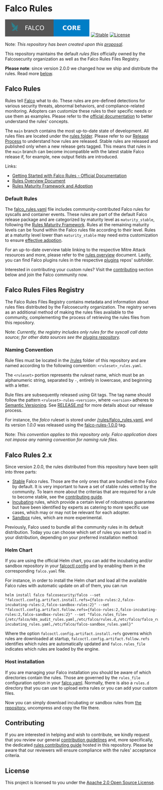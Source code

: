 # Falco Rules

[![Falco Core Repository](https://github.com/falcosecurity/evolution/blob/main/repos/badges/falco-core-blue.svg)](https://github.com/falcosecurity/evolution/blob/main/REPOSITORIES.md#core-scope) [![Stable](https://img.shields.io/badge/status-stable-brightgreen?style=for-the-badge)](https://github.com/falcosecurity/evolution/blob/main/REPOSITORIES.md#stable) [![License](https://img.shields.io/github/license/falcosecurity/rules?style=for-the-badge)](./LICENSE)

Note: *This repository has been created upon this [proposal](https://github.com/falcosecurity/falco/blob/master/proposals/20221129-artifacts-distribution.md#move-falco-rules-to-their-own-repo).*

This repository maintains the default *rules files* officially owned by the Falcosecurity organization as well as the Falco Rules Files Registry.

**Please note**: since version 2.0.0 we changed how we ship and distribute the rules. Read more [below](#falco-rules-2x).

## Falco Rules

Rules tell [Falco](https://github.com/falcosecurity/falco) what to do. These rules are pre-defined detections for various security threats, abnormal behaviors, and compliance-related monitoring. Adopters can customize these rules to their specific needs or use them as examples. Please refer to the [official documentation](https://falco.org/docs/rules) to better understand the rules' concepts.

The `main` branch contains the most up-to-date state of development. All rules files are located under the [rules folder](rules/). Please refer to our [Release Process](./RELEASE.md) to understand how rules are released. Stable rules are released and published only when a new release gets tagged. This means that rules in the `main` branch can become incompatible with the latest stable Falco release if, for example, new output fields are introduced.

Links:
- [Getting Started with Falco Rules - Official Documentation](https://falco.org/docs/rules)
- [Rules Overview Document](https://falcosecurity.github.io/rules/)
- [Rules Maturity Framework and Adoption](CONTRIBUTING.md#rules-maturity-framework)

### Default Rules

The [falco_rules.yaml](rules/falco_rules.yaml) file includes community-contributed Falco rules for syscalls and container events. These rules are part of the default Falco release package and are categorized by maturity level as `maturity_stable`, following the [Rules Maturity Framework](CONTRIBUTING.md#rules-maturity-framework). Rules at the remaining maturity levels can be found within the Falco rules file according to their level. Rules at a maturity level lower than `maturity_stable` may need extra customization to ensure [effective adoption](CONTRIBUTING.md#justification-of-rules-maturity-framework-for-falco-adoption).

For an up-to-date overview table linking to the respective Mitre Attack resources and more, please refer to the [rules overview](https://falcosecurity.github.io/rules/) document. Lastly, you can find Falco plugins rules in the respective [plugins](https://github.com/falcosecurity/plugins) repos' subfolder.

Interested in contributing your custom rules? Visit the [contributing](#contributing) section below and join the Falco community now.

## Falco Rules Files Registry

The Falco Rules Files Registry contains metadata and information about rules files distributed by the Falcosecurity organization. The registry serves as an additional method of making the rules files available to the community, complementing the process of retrieving the rules files from this repository. 

Note: _Currently, the registry includes only rules for the syscall call data source; for other data sources see the [plugins repository](https://github.com/falcosecurity/plugins)._

### Naming Convention

Rule files must be located in the [/rules](rules) folder of this repository and are named according to the following convention: `<ruleset>_rules.yaml`.

The `<ruleset>` portion represents the _ruleset_ name, which must be an alphanumeric string, separated by `-`, entirely in lowercase, and beginning with a letter.

Rule files are subsequently released using Git tags. The tag name should follow the pattern `<ruleset>-rules-<version>`, where `<version>` adheres to [Semantic Versioning](https://semver.org/). See [RELEASE.md](RELEASE.md) for more details about our release process.

For instance, the _falco_ ruleset is stored under [/rules/falco_rules.yaml](rules/falco_rules.yaml), and its version _1.0.0_ was released using the [falco-rules-1.0.0](https://github.com/falcosecurity/rules/releases/tag/falco-rules-1.0.0) tag.

Note: _This convention applies to this repository only. Falco application does not impose any naming convention for naming rule files._

<!-- Check out the sections below to know how to [register your rules](#registering-a-new-rule) and see rules currently contained in the registry. -->

<!--
### Registering a new Rules file

Registering your rule inside the registry helps ensure that some technical constraints are respected. Moreover, this is a great way to share your ruleset and make it available to the community. We encourage you to register your ruleset in this registry before publishing it.

The registration process involves adding an entry about your rule inside the [registry.yaml](./registry.yaml) file by creating a Pull Request in this repository. Please be mindful of a few constraints that are automatically checked and required for your rule to be accepted:

- The `name` field is mandatory and must be **unique** across all the rule in the registry
- The rule `name` must match this [regular expression](https://en.wikipedia.org/wiki/Regular_expression): `^[a-z]+[a-z0-9-_\-]*$` (however, its not reccomended to use `_` in the name)
- The `path` field should specify the path to the rule in this repository
- The `url` field should point to the ruleset file in the source code

For reference, here's an example of an entry for a rule:
```yaml
- name: falco-rules
  description: Falco rules that are loaded by default
  authors: The Falco Authors
  contact: https://falco.org/community
  maintainers:
    - name: The Falco Authors
      email: cncf-falco-dev@lists.cncf.io
  path: rules/falco_rules.yaml
  license: apache-2.0
  url: https://github.com/falcosecurity/rules/blob/main/rules/falco_rules.yaml
```

You can find the full registry specification here: *(coming soon...)*

### Registered Rules

Please refer to the automatically generated [rules overview](https://falcosecurity.github.io/rules/overview/) document file for a detailed list of all the rules currently registered.

-->

## Falco Rules 2.x

Since version 2.0.0, the rules distributed from this repository have been split into three parts:

- [Stable](https://github.com/falcosecurity/rules/blob/main/rules/falco_rules.yaml) Falco rules. Those are the only ones that are bundled in the Falco by default. It is very important to have a set of stable rules vetted by the community. To learn more about the criterias that are required for a rule to become stable, see the [contributing guide](https://github.com/falcosecurity/rules/blob/main/CONTRIBUTING.md).
- [Incubating](https://github.com/falcosecurity/rules/blob/main/rules/falco-incubating_rules.yaml) rules, which provide a certain level of robustness guarantee but have been identified by experts as catering to more specific use cases, which may or may not be relevant for each adopter.
- [Sandbox](https://github.com/falcosecurity/rules/blob/main/rules/falco-sandbox_rules.yaml) rules, which are more experimental.

Previously, Falco used to bundle all the community rules in its default distribution. Today you can choose which set of rules you want to load in your distribution, depending on your preferred installation method:

### Helm Chart

If you are using the official Helm chart, you can add the incubating and/or sandbox repository in your [falcoctl config](https://github.com/falcosecurity/charts/blob/f1062000e2e61332b3a8ea892a1765e4f4a60ec6/falco/values.yaml#L406) and by enabling them in the corresponding `falco.yaml` file.

For instance, in order to install the Helm chart and load all the available Falco rules with automatic update on all of them, you can run

```
helm install falco falcosecurity/falco --set "falcoctl.config.artifact.install.refs={falco-rules:2,falco-incubating-rules:2,falco-sandbox-rules:2}" --set "falcoctl.config.artifact.follow.refs={falco-rules:2,falco-incubating-rules:2,falco-sandbox-rules:2}" --set "falco.rules_file={/etc/falco/k8s_audit_rules.yaml,/etc/falco/rules.d,/etc/falco/falco_rules.yaml,/etc/falco/falco-incubating_rules.yaml,/etc/falco/falco-sandbox_rules.yaml}"
```

Where the option `falcoctl.config.artifact.install.refs` governs which rules are downloaded at startup, `falcoctl.config.artifact.follow.refs` identifies which rules are automatically updated and `falco.rules_file` indicates which rules are loaded by the engine.

### Host installation

If you are managing your Falco installation you should be aware of which directories contain the rules. Those are governed by the `rules_file` configuration option in your [falco.yaml](https://github.com/falcosecurity/falco/blob/ab6d76e6d2a076ca1403c91aa62213d2cadb73ea/falco.yaml#L146). Normally, there is also a `rules.d` directory that you can use to upload extra rules or you can add your custom files.

Now you can simply download incubating or sandbox rules from [the repository](https://download.falco.org/?prefix=rules/), uncompress and copy the file there.


## Contributing

If you are interested in helping and wish to contribute, we kindly request that you review our general [contribution guidelines](https://github.com/falcosecurity/.github/blob/master/CONTRIBUTING.md) and, more specifically, the dedicated [rules contributing guide](CONTRIBUTING.md) hosted in this repository. Please be aware that our reviewers will ensure compliance with the rules' acceptance criteria.

## License

This project is licensed to you under the [Apache 2.0 Open Source License](./LICENSE).


